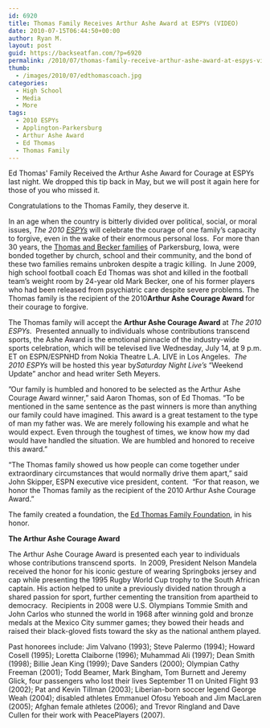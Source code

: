 ```yaml
---
id: 6920
title: Thomas Family Receives Arthur Ashe Award at ESPYs (VIDEO)
date: 2010-07-15T06:44:50+00:00
author: Ryan M.
layout: post
guid: https://backseatfan.com/?p=6920
permalink: /2010/07/thomas-family-receive-arthur-ashe-award-at-espys-video/
thumb:
  - /images/2010/07/edthomascoach.jpg
categories:
  - High School
  - Media
  - More
tags:
  - 2010 ESPYs
  - Applington-Parkersburg
  - Arthur Ashe Award
  - Ed Thomas
  - Thomas Family
---
```


<div class="entry">
  <p>
    Ed Thomas' Family Received the Arthur Ashe Award for Courage at ESPYs last night. We dropped this tip back in May, but we will post it again here for those of you who missed it.
  </p>

  <p>
    Congratulations to the Thomas Family, they deserve it.
  </p>

  <p>
  </p>

  <p>
    In an age when the country is bitterly divided over political, social, or moral issues, <em>The 2010 </em><em><a title="https://www.espys.tv/" href="https://www.espys.tv/" target="_blank">ESPYs</a></em><em> </em>will celebrate the courage of one family’s capacity to forgive, even in the wake of their enormous personal loss.  For more than 30 years, the <a title="http://espn.go.com/video/clip?id=5082690&categoryid=3060647" href="http://espn.go.com/video/clip?id=5082690&categoryid=3060647" target="_blank">Thomas and Becker families</a> of Parkersburg, Iowa, were bonded together by church, school and their community, and the bond of these two families remains unbroken despite a tragic killing.  In June 2009, high school football coach Ed Thomas was shot and killed in the football team’s weight room by 24-year old Mark Becker, one of his former players who had been released from psychiatric care despite severe problems. The Thomas family is the recipient of the 2010<strong>Arthur Ashe Courage Award </strong>for their courage to forgive.
  </p>

  <p>
    The Thomas family will accept the <strong>Arthur Ashe Courage Award</strong> at <em>The 2010 ESPYs</em>. <em> </em>Presented annually to individuals whose contributions transcend sports, the Ashe Award is the emotional pinnacle of the industry-wide sports celebration, which will be televised live Wednesday, July 14, at 9 p.m. ET on ESPN/ESPNHD from Nokia Theatre L.A. LIVE in Los Angeles.  <em>The 2010 ESPYs</em> will be hosted this year by<em>Saturday Night Live’s</em> “Weekend Update” anchor and head writer Seth Meyers.
  </p>

  <p>
    ”Our family is humbled and honored to be selected as the Arthur Ashe Courage Award winner,” said Aaron Thomas, son of Ed Thomas. “To be mentioned in the same sentence as the past winners is more than anything our family could have imagined. This award is a great testament to the type of man my father was. We are merely following his example and what he would expect. Even through the toughest of times, we know how my dad would have handled the situation. We are humbled and honored to receive this award.”
  </p>

  <p>
    “The Thomas family showed us how people can come together under extraordinary circumstances that would normally drive them apart,” said John Skipper, ESPN executive vice president, content.  “For that reason, we honor the Thomas family as the recipient of the 2010 Arthur Ashe Courage Award.”
  </p>

  <p>
    The family created a foundation, the <a title="https://www.edthomasfamilyfoundation.org/" href="https://www.edthomasfamilyfoundation.org/" target="_blank">Ed Thomas Family Foundation</a>, in his honor.
  </p>

  <p>
    <strong></strong>
  </p>

  <p>
    <strong>The Arthur Ashe Courage Award</strong>
  </p>

  <p>
    The Arthur Ashe Courage Award is presented each year to individuals whose contributions transcend sports.  In 2009, President Nelson Mandela received the honor for his iconic gesture of wearing Springboks jersey and cap while presenting the 1995 Rugby World Cup trophy to the South African captain. His action helped to unite a previously divided nation through a shared passion for sport, further cementing the transition from apartheid to democracy.  Recipients in 2008 were U.S. Olympians Tommie Smith and John Carlos who stunned the world in 1968 after winning gold and bronze medals at the Mexico City summer games; they bowed their heads and raised their black-gloved fists toward the sky as the national anthem played.
  </p>

  <p>
    Past honorees include: Jim Valvano (1993); Steve Palermo (1994); Howard Cosell (1995); Loretta Claiborne (1996); Muhammad Ali (1997); Dean Smith (1998); Billie Jean King (1999); Dave Sanders (2000); Olympian Cathy Freeman (2001); Todd Beamer, Mark Bingham, Tom Burnett and Jeremy Glick, four passengers who lost their lives September 11 on United Flight 93 (2002); Pat and Kevin Tillman (2003); Liberian-born soccer legend George Weah (2004); disabled athletes Emmanuel Ofosu Yeboah and Jim MacLaren (2005); Afghan female athletes (2006); and Trevor Ringland and Dave Cullen for their work with PeacePlayers (2007).
  </p>
</div>
